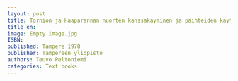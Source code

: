 ```yaml
---
layout: post
title: Tornion ja Haaparannan nuorten kanssakäyminen ja päihteiden käyttö. Tampereen yliopisto. Sosiaalialkohologian opetusmoniste 6/1978. (147 s. + liitteitä).
title_en:  
image: Empty image.jpg
ISBN: 
published: Tampere 1978 
publisher: Tampereen yliopisto
authors: Teuvo Peltoniemi
categories: Text books
---
```


